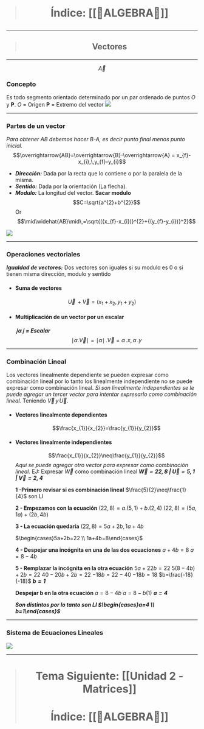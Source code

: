 > # <p align = "center">Índice: [[📐ALGEBRA📐]]</p>
---
> ## <p align = "center"> Vectores</p>
---
$$\overrightarrow{A}$$

### Concepto
Es todo segmento orientado determinado por un par ordenado de puntos *O* y **P**.
*O* = Origen
**P** = Extremo del vector
![](https://i.ibb.co/WBJ3BKF/Pasted-image-20230720132122.png)

---
### Partes de un vector
*Para obtener AB debemos hacer B-A, es decir punto final menos punto inicial.*
$$\overrightarrow{AB}=\overrightarrow{B}-\overrightarrow{A} = x_{f}-x_{i},\,y_{f}-y_{i}$$

- ***Dirección:*** Dada por la recta que lo contiene o por la paralela de la misma.
- ***Sentido:*** Dada por la orientación (La flecha).
- ***Modulo:*** La longitud del vector.
	**Sacar modulo**
	$$C=\sqrt{a^{2}+b^{2}}$$
	Or
	$$\mid\widehat{AB}\mid\,=\sqrt{({x_{f}-x_{i})}^{2}+{(y_{f}-y_{i})}^2}$$	


![](https://i.ibb.co/PZ1vYbR/Pasted-image-20230720134425.png)

---
### Operaciones vectoriales
***Igualdad de vectores:*** Dos vectores son iguales si su modulo es 0 o si tienen misma dirección, modulo y sentido

- #### Suma de vectores
$$\overrightarrow{U}\,+\overrightarrow{V}=(x_{1}+x_{2},\,y_{1}+y_{2})$$
- #### Multiplicación de un vector por un escalar
	***$\mid\alpha\mid$ = Escalar***
	$$\mid\alpha.\overrightarrow{V}\mid = \mid\alpha\mid\,.\overrightarrow{V}=\alpha\,.x, \,\alpha\,.y$$

---
### Combinación Lineal
Los vectores linealmente dependiente se pueden expresar como combinación lineal por lo tanto los linealmente independiente no se puede expresar como combinación lineal.
*Si son linealmente independientes se le puede agregar un tercer vector para intentar expresarlo como combinación lineal.*
Teniendo $\overrightarrow{V}\,y\,\overrightarrow{U}.$
- #### Vectores linealmente dependientes
	$$\frac{x_{1}}{x_{2}}=\frac{y_{1}}{y_{2}}$$
- #### Vectores linealmente independientes
	 $$\frac{x_{1}}{x_{2}}\neq\frac{y_{1}}{y_{2}}$$
	 *Aquí se puede agregar otro vector para expresar como combinación lineal.*
	 EJ: Expresar  $\overrightarrow{W}$ como combinación lineal
	 ***$\overrightarrow{W}=22,8$ | $\overrightarrow{U}=5,1$ | $\overrightarrow{V}=2,4$***
	
	 **1 -Primero revisar si es combinación lineal**
	 $\frac{5}{2}\neq\frac{1}{4}$ son LI
	
	 **2 - Empezamos con la ecuación**
	 $(22,8)=a.(5,1)+b.(2,4)$
	 $(22,8)=(5a,1a)+(2b,4b)$
	
	 **3 - La ecuación quedaría**
	 $(22,8)=5a+2b,\,1a+4b$
	
	 $\begin{cases}5a+2b=22 \\ 1a+4b=8\end{cases}$

	**4 - Despejar una incógnita en una de las dos ecuaciones**
	$a+4b=8$
	$a=8-4b$

	**5 - Remplazar la incógnita en la otra ecuación**
	$5a+22b=22$
	$5(8-4b)+2b=22$
	$40-20b+2b=22$
	$-18b=22-40$
	$-18b=18$
	$b=\frac{-18}{-18}$
	***$b=1$***

	**Despejar b en la otra ecuación**
	$a=8-4b$
	$a=8-b(1)$
	***$a=4$***

	***Son distintos por lo tanto son LI $\begin{cases}a=4 \\ b=1\end{cases}$***

---
### Sistema de Ecuaciones Lineales
![](https://i.ibb.co/cKBh7wC/Pasted-image-20230720155150.png)

---
> # <p align = "center"> Tema Siguiente: [[Unidad 2 - Matrices]]</p>
> # <p align = "center">Índice: [[📐ALGEBRA📐]]</p>